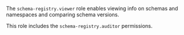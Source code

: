 The `schema-registry.viewer` role enables viewing info on schemas and namespaces and comparing schema versions.

This role includes the `schema-registry.auditor` permissions.